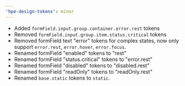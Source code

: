 ```yaml
---
'hpe-design-tokens': minor
---
```


- Added `formField.input.group.container.error.rest` tokens
- Removed `formField.input.group.item.status.critical` tokens
- Removed formField text "error" tokens for complex states, now only support `error.rest`, `error.hover`, `error.focus`.
- Renamed formField "enabled" tokens to "rest"
- Renamed formField "status.critical" tokens to "error.rest"
- Renamed formField "disabled" tokens to "disabled.rest"
- Renamed formField "readOnly" tokens to "readOnly.rest"
- Renamed `base.static` tokens to `static`.
